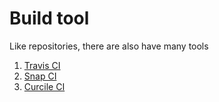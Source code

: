 # Build tool
Like repositories, there are also have many tools

1. [Travis CI](https://travis-ci.org/)
2. [Snap CI](https://snap-ci.com/)
3. [Curcile CI](https://circleci.com/)